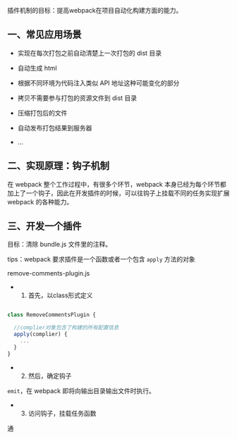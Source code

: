 
插件机制的目标：提高webpack在项目自动化构建方面的能力。


## 一、常见应用场景

- 实现在每次打包之前自动清楚上一次打包的 dist 目录

- 自动生成 html

- 根据不同环境为代码注入类似 API 地址这种可能变化的部分

- 拷贝不需要参与打包的资源文件到 dist 目录

- 压缩打包后的文件

- 自动发布打包结果到服务器

- ...


## 二、实现原理：钩子机制

在 webpack 整个工作过程中，有很多个环节，webpack 本身已经为每个环节都加上了一个钩子，因此在开发插件的时候，可以往钩子上挂载不同的任务实现扩展 webpack 的各种能力。



## 三、开发一个插件

目标：清除 bundle.js 文件里的注释。

tips：webpack 要求插件是一个函数或者一个包含 `apply` 方法的对象


remove-comments-plugin.js

- 1. 首先，以class形式定义

```javascript

class RemoveCommentsPlugin {

  //complier对象包含了构建的所有配置信息
  apply(complier) {
    ...
  }
}

```

- 2. 然后，确定钩子


`emit`，在 webpack 即将向输出目录输出文件时执行。


- 3. 访问钩子，挂载任务函数

通


